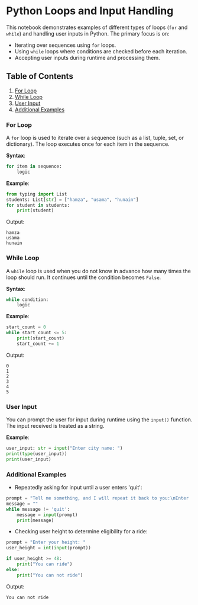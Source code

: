 # Python Loops and Input Handling

This notebook demonstrates examples of different types of loops (`for` and `while`) and handling user inputs in Python. The primary focus is on:

- Iterating over sequences using `for` loops.
- Using `while` loops where conditions are checked before each iteration.
- Accepting user inputs during runtime and processing them.

## Table of Contents
1. [For Loop](#for-loop)
2. [While Loop](#while-loop)
3. [User Input](#user-input)
4. [Additional Examples](#additional-examples)

### For Loop
A `for` loop is used to iterate over a sequence (such as a list, tuple, set, or dictionary). The loop executes once for each item in the sequence.

**Syntax**:
```python
for item in sequence:
    logic
```

**Example**:
```python
from typing import List
students: List[str] = ["hamza", "usama", "hunain"]
for student in students:
    print(student)
```

Output:
```
hamza
usama
hunain
```

### While Loop
A `while` loop is used when you do not know in advance how many times the loop should run. It continues until the condition becomes `False`.

**Syntax**:
```python
while condition:
    logic
```

**Example**:
```python
start_count = 0
while start_count <= 5:
    print(start_count)
    start_count += 1
```

Output:
```
0
1
2
3
4
5
```

### User Input
You can prompt the user for input during runtime using the `input()` function. The input received is treated as a string.

**Example**:
```python
user_input: str = input("Enter city name: ")
print(type(user_input))
print(user_input)
```

### Additional Examples
- Repeatedly asking for input until a user enters 'quit':
```python
prompt = "Tell me something, and I will repeat it back to you:\nEnter 'quit' to end the program."
message = ""
while message != 'quit':
    message = input(prompt)
    print(message)
```

- Checking user height to determine eligibility for a ride:
```python
prompt = "Enter your height: "
user_height = int(input(prompt))

if user_height >= 48:
    print("You can ride")
else:
    print("You can not ride")
```

Output:
```
You can not ride
```